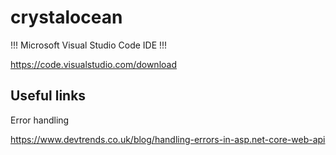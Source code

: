 # crystalocean

!!! Microsoft Visual Studio Code IDE !!!

https://code.visualstudio.com/download



Useful links
---

Error handling

https://www.devtrends.co.uk/blog/handling-errors-in-asp.net-core-web-api

